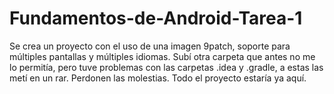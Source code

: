 # Fundamentos-de-Android-Tarea-1
Se crea un proyecto con el uso de una imagen 9patch, soporte para múltiples pantallas y múltiples idiomas.
Subí otra carpeta que antes no me lo permitía, pero tuve problemas con las carpetas .idea y .gradle, a estas las metí en un rar. Perdonen las molestias. Todo el proyecto estaría ya aquí. 
